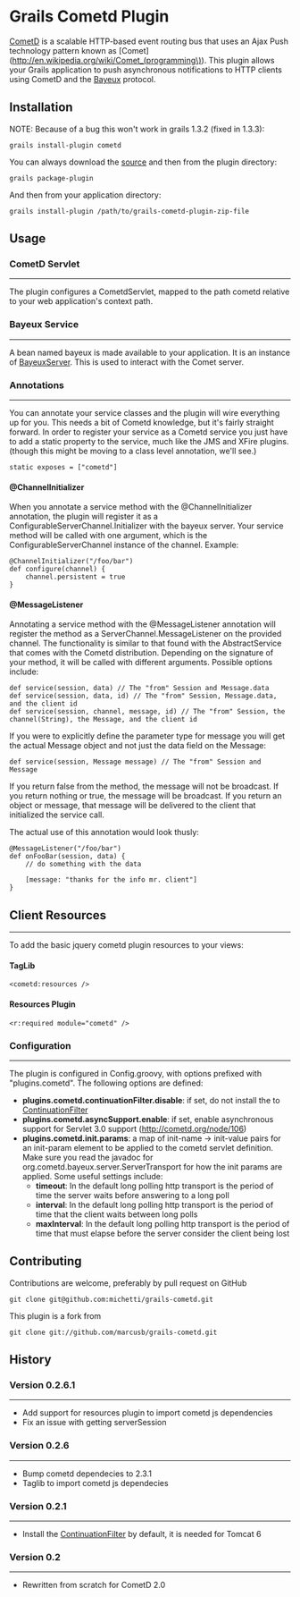 # Grails Cometd Plugin

[CometD](http://cometd.org) is a scalable HTTP-based event routing bus that uses an Ajax Push technology pattern known as [Comet](http://en.wikipedia.org/wiki/Comet_(programming\)).  This plugin allows your Grails application to push asynchronous notifications to HTTP clients using CometD and the [Bayeux](http://cometd.org/documentation/bayeux) protocol.

## Installation
NOTE: Because of a bug this won't work in grails 1.3.2 (fixed in 1.3.3):

	grails install-plugin cometd
	
You can always download the [source](https://github.com/michetti/grails-cometd) and then from the plugin directory:

	grails package-plugin
	
And then from your application directory:

	grails install-plugin /path/to/grails-cometd-plugin-zip-file

## Usage

### CometD Servlet
***

The plugin configures a CometdServlet, mapped to the path cometd relative to your web application's context path.

### Bayeux Service
***

A bean named bayeux is made available to your application. It is an instance of [BayeuxServer](http://download.cometd.org/bayeux-api-2.0.beta0-javadoc/org/cometd/bayeux/server/BayeuxServer.html). This is used to interact with the Comet server.

### Annotations
***

You can annotate your service classes and the plugin will wire everything up for you.  This needs a bit of Cometd knowledge, but it's fairly straight forward.  In order to register your service as a Cometd service you just have to add a static property to the service, much like the JMS and XFire plugins. (though this might be moving to a class level annotation, we'll see.)

	static exposes = ["cometd"]

#### @ChannelInitializer
When you annotate a service method with the @ChannelInitializer annotation, the plugin will register it as a ConfigurableServerChannel.Initializer with the bayeux server.  Your service method will be called with one argument, which is the ConfigurableServerChannel instance of the channel. Example:

	@ChannelInitializer("/foo/bar")
	def configure(channel) {
		channel.persistent = true
	}

#### @MessageListener
Annotating a service method with the @MessageListener annotation will register the method as a ServerChannel.MessageListener on the provided channel.  The functionality is similar to that found with the AbstractService that comes with the Cometd distribution.  Depending on the signature of your method, it will be called with different arguments.  Possible options include:

	def service(session, data) // The "from" Session and Message.data
	def service(session, data, id) // The "from" Session, Message.data, and the client id
	def service(session, channel, message, id) // The "from" Session, the channel(String), the Message, and the client id
	
If you were to explicitly define the parameter type for message you will get the actual Message object and not just the data field on the Message:

	def service(session, Message message) // The "from" Session and Message
	
If you return false from the method, the message will not be broadcast.  If you return nothing or true, the message will be broadcast.  If you return an object or message, that message will be delivered to the client that initialized the service call.

The actual use of this annotation would look thusly:

	@MessageListener("/foo/bar")
	def onFooBar(session, data) {
		// do something with the data
		
		[message: "thanks for the info mr. client"]
	}


## Client Resources
***
To add the basic jquery cometd plugin resources to your views:

#### TagLib

	<cometd:resources />
	
#### Resources Plugin

	<r:required module="cometd" />


### Configuration
***

The plugin is configured in Config.groovy, with options prefixed with "plugins.cometd". The following options are defined:

* **plugins.cometd.continuationFilter.disable**: if set, do not install the to [ContinuationFilter](http://download.eclipse.org/jetty/stable-7/apidocs/org/eclipse/jetty/continuation/ContinuationFilter.html)
* **plugins.cometd.asyncSupport.enable**:  if set, enable asynchronous support for Servlet 3.0 support (http://cometd.org/node/106)
* **plugins.cometd.init.params**: a map of init-name -> init-value pairs for an init-param element to be applied to the cometd servlet definition. Make sure you read the javadoc for org.cometd.bayeux.server.ServerTransport for how the init params are applied. Some useful settings include:
	* **timeout**: In the default long polling http transport is the period of time the server waits before answering to a long poll
	* **interval**: In the default long polling http transport is the period of time that the client waits between long polls
	* **maxInterval**: In the default long polling http transport is the period of time that must elapse before the server consider the client being lost

## Contributing
Contributions are welcome, preferably by pull request on GitHub
	
	git clone git@github.com:michetti/grails-cometd.git

	
This plugin is a fork from

	git clone git://github.com/marcusb/grails-cometd.git

## History


### Version 0.2.6.1
***
* Add support for resources plugin to import cometd js dependencies
* Fix an issue with getting serverSession

### Version 0.2.6
***
* Bump cometd dependecies to 2.3.1
* Taglib to import cometd js dependecies

### Version 0.2.1
***
* Install the [ContinuationFilter](http://download.eclipse.org/jetty/stable-7/apidocs/org/eclipse/jetty/continuation/ContinuationFilter.html) by default, it is needed for Tomcat 6

### Version 0.2
***
* Rewritten from scratch for CometD 2.0